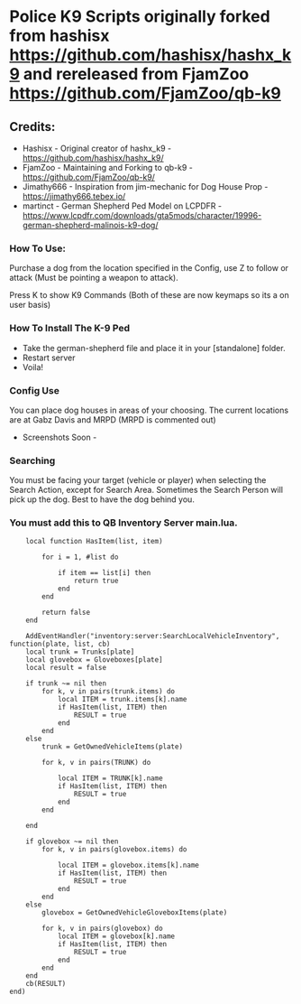 # Police K9 Scripts originally forked from hashisx https://github.com/hashisx/hashx_k9 and rereleased from FjamZoo https://github.com/FjamZoo/qb-k9

## Credits:

- Hashisx - Original creator of hashx_k9 - https://github.com/hashisx/hashx_k9/
-  FjamZoo - Maintaining and Forking to qb-k9 - https://github.com/FjamZoo/qb-k9/
- Jimathy666 - Inspiration from jim-mechanic for Dog House Prop - https://jimathy666.tebex.io/
- martinct - German Shepherd Ped Model on LCPDFR - https://www.lcpdfr.com/downloads/gta5mods/character/19996-german-shepherd-malinois-k9-dog/

### How To Use:

Purchase a dog from the location specified in the Config, use Z to follow or attack (Must be pointing a weapon to attack).

Press K to show K9 Commands (Both of these are now keymaps so its a on user basis)

### How To Install The K-9 Ped

- Take the german-shepherd file and place it in your [standalone] folder.
- Restart server
- Voila!

### Config Use

You can place dog houses in areas of your choosing. The current locations are at Gabz Davis and MRPD (MRPD is commented out)

- Screenshots Soon -

### Searching

 You must be facing your target (vehicle or player) when selecting the Search Action, except for Search Area.
 Sometimes the Search Person will pick up the dog. Best to have the dog behind you.

### You must add this to QB Inventory Server main.lua.
```
    local function HasItem(list, item)

        for i = 1, #list do

            if item == list[i] then
                return true
            end
        end

        return false
    end

    AddEventHandler("inventory:server:SearchLocalVehicleInventory", function(plate, list, cb)
    local trunk = Trunks[plate]
    local glovebox = Gloveboxes[plate]
    local result = false

    if trunk ~= nil then
        for k, v in pairs(trunk.items) do
            local ITEM = trunk.items[k].name
            if HasItem(list, ITEM) then
                RESULT = true
            end
        end
    else
        trunk = GetOwnedVehicleItems(plate)

        for k, v in pairs(TRUNK) do

            local ITEM = TRUNK[k].name
            if HasItem(list, ITEM) then
                RESULT = true
            end
        end

    end

    if glovebox ~= nil then
        for k, v in pairs(glovebox.items) do

            local ITEM = glovebox.items[k].name
            if HasItem(list, ITEM) then
                RESULT = true
            end
        end
    else
        glovebox = GetOwnedVehicleGloveboxItems(plate)

        for k, v in pairs(glovebox) do
            local ITEM = glovebox[k].name
            if HasItem(list, ITEM) then
                RESULT = true
            end
        end
    end
    cb(RESULT)
end)
```
